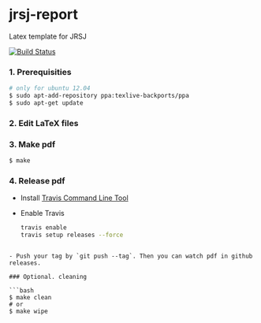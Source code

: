 # jrsj-report

Latex template for JRSJ

[![Build Status](https://travis-ci.org/furushchev/jrsj-report-template.svg)](https://travis-ci.org/furushchev/jrsj-report-template)

### 1. Prerequisities

```bash
# only for ubuntu 12.04
$ sudo apt-add-repository ppa:texlive-backports/ppa
$ sudo apt-get update
```

### 2. Edit LaTeX files

### 3. Make pdf

```bash
$ make
```

### 4. Release pdf

- Install [Travis Command Line Tool](https://github.com/travis-ci/travis.rb#installation)
- Enable Travis

  ```bash
  travis enable
  travis setup releases --force
```

- Push your tag by `git push --tag`. Then you can watch pdf in github releases.

### Optional. cleaning

```bash
$ make clean
# or
$ make wipe
```
